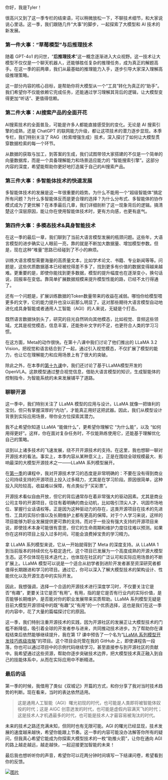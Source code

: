 你好，我是Tyler！

很高兴又到了这一季专栏的结束语，可以稍微放松一下，不聊技术细节，和大家说说心里话。这一季，我们跟随几件“大事”的脚步，一起探索了大模型和 AI 技术的新发展。

### 第一件大事：“草莓模型”与后推理技术

随着 GPT-4o1 的问世，“**后推理技术**”这一概念逐渐进入大众视野。这一技术让大模型不仅仅是一个聊天机器人，还能够胜任复杂的推理任务，成为真正的解题高手。在这一季的前两章，我们从最基础的推理能力入手，逐步引导大家深入理解高级推理策略。

这一部分内容的核心目标，是帮助你将大模型从一个“工具”转化为真正的“助手”。我们希望你不仅能依赖它完成任务，还能通过学习理解其背后的逻辑，让大模型变得更加“听话”、更值得信赖。

### 第二件大事：AI搜索产品的全面开花

AI搜索技术的全面普及，可能是许多人都能直接感受到的变化。无论是 AI 搜索引擎的成熟，还是 ChatGPT 的联网能力升级，都让这项技术的潜力逐步显现。本季专栏，我们特别关注了 RAG（检索增强生成）技术，深入探讨了如何让大模型贯穿数据检索的每一个环节。

从数据的获取与加工，到答案的生成，我们试图带领大家搭建的不仅是一个简单的向量数据库，而是一个具备理解能力和场景适应能力的 “智能搜索引擎”。这部分内容的深度，希望能帮助你更好地打造属于自己的AI搜索产品。

### 第三件大事：多智能体技术的快速发展

多智能体技术的发展是这一年很重要的趋势。为什么不能用一个“超级智能体”搞定所有问题？为什么多智能体反而是更合理的选择？为什么分布式、多智能体的协作模式成为了更优解？在本季最后几章，我们详细剖析了这一现象背后的逻辑。搞清楚这个深层原因，能让你在使用智能体技术时，更有方向感，也更有底气。

### 第四件大事：多模态技术&amp;具身智能技术

在这一季的最后一章，我们聊到了当前大语言模型发展的瓶颈问题。这些年，大语言模型的进步确实让人眼前一亮，靠的就是不断加大数据量、增加模型参数。但是，现在这种“堆量”思路已经碰到了不小的麻烦。

训练大语言模型需要海量的高质量文本，比如学术论文、书籍、专业新闻等等。问题是，这些优质数据基本已经被挖得差不多了，找到更多有价值的数据变得越来越难。更重要的是，即使你能找到更多数据，模型的提升幅度也在逐渐变小，换句话说，回报率在变低。靠简单扩展数据规模来提升模型性能的路，已经不太行得通了。

还有一个问题是，扩展训练数据的Token数量带来的收益在减弱。哪怕你给模型喂更多的文字，它的能力提升也没以前那么明显了。这对那些期待大语言模型自动地进化成具身智能或者通用人工智能（AGI）的人来说，无疑是个打击。

既然语言数据快到头了，研究的目光自然转向其他模态，比如视觉、音频这些领域。尤其是视觉模态，信息丰富，还能弥补文字的不足，也更符合人类的学习习惯。

在这方面，Meta的动作很快。在第十八课中我们讨论了他们推出的 LLaMA 3.2 Vision，把视觉和语言结合到了一起，通过引入视觉模态，不仅扩展了模型的能力，也让它在理解能力和应用场景上有了很大的突破。

除此之外，在本季的[第十九课](https://time.geekbang.org/column/article/827641)中，我们还讨论了基于LLaMA模型开发的 OpenVLA。这款模型通过整合视觉信息，借助大语言模型的知识，生成智能体的控制指令，为智能系统的未来发展铺平了道路。

### 聊聊开源

这一季中，我们特别关注了 LLaMA 模型的应用与设计。LLaMA 就像一把锋利的宝剑，但只有掌握深厚的“内功”，才能真正用好这把武器。因此，我们从模型设计背景到实际应用场景，带你全方位探索其潜力。

我不止希望你知道 LLaMA “能做什么”，更希望你理解它 “为什么能”，以及 “如何用得更好”。这样，你在面对复杂任务时，不仅能熟练使用它，还能基于理解优化自己的策略。

谈到以上诸多技术的飞速发展，绕不开开源技术的支持。在这里，我也想聊一聊对开源技术的看法。事实上，本季内容从某种意义上，正是在围绕全球规模最大、影响最深的大模型开源技术之一——LLaMA 系列模型展开。

在[第一季](https://time.geekbang.org/column/intro/100613101?tab=catalog)的课程中，我对开源技术学习的态度是非常明确的：不要在没有得到商业公司持续支持的开源项目上投入过多精力，尤其是在学习阶段。原因很简单，这种投入风险较高，收益难以保障，有点类似于“买彩票”。

开源技术看似自由开放，但它的背后通常存在着非常强大的驱动因素。尤其是商业公司主导的开源项目，往往有着明确的商业动机，比如吸引顶尖人才、巩固市场地位、掌握行业话语权等。正是因为这种驱动力的存在，这类开源项目在技术的先进性、工具的实际价值以及长期维护上都有更高的保障。对于个人学习来说，这样的项目能够为职业发展提供更可靠的支持。而对于一些没有强大支持的开源项目来说，即使技术本身可能很有意思，但它的生命周期和维护力度往往难以预测。如果你在这样的项目上投入过多时间，可能会浪费掉宝贵的学习精力。

拿 LLaMA 系列模型来说，它从一开始就得到了 Meta 的深度支持。从 LLaMA 1 到当前版本的持续优化与稳定迭代，这个项目已发展为一个高度成熟的开源大模型生态。这不仅体现在技术迭代上，也体现在社区的广泛认可和实际应用场景的不断扩展上。LLaMA 模型可以说是一个适合从初学者到进阶开发者甚至资深研究者都值得长期跟进和学习的项目。通过它，你可以深入了解大模型技术的架构设计、性能优化以及开源生态中的实际开发。

因此，我想强调，选择一个合适的开源技术进行深度学习时，不仅要关注它是否“有趣”，更要关注它是否“有用”。有用，指的是它是否有行业内的实际价值，是否能够长期维护，是否能对你的职业发展带来实质帮助。LLaMA 系列模型无疑是目前大模型开源领域中的既“有趣”又“有用”的一个优质选择，这也是我们在这一季的内容中，花了大量的篇幅探讨它的原因。

这一季，我们特别注重开源技术的实践，因为开源社区的发展正让大模型技术的门槛不断降低，吸引着全球的开发者参与进来，共同推动技术进步。为了帮助你在课程结束后依然能够继续提升，我在第 17 课中预告了一个名为“[LLaMA 系列模型开发技巧练级攻略](https://github.com/tylerelyt/LLaMa-in-Action)”的项目。这个项目会托管在我的 GitHub 上，即使课程告一段落，你也可以通过项目中的示例代码继续学习，甚至直接参与到开源社区的贡献中。我希望通过这些资源，帮助你逐步突破技术边界，把大模型技术真正融入到自己的技能体系中，从而在实际应用中不断精进。

### 最后的话

第一季的时候，我借用了类似《双城记》开篇的方式，和你分享了我对当时技术趋势的判断。现在看来，当时的表达依然适用。

> 这是通用人工智能（AGI）曙光初现的时代，也可能是人类即将被智能体奴役的时代；这是 AIGC 创意迸发的时代，也可能是虚假内容满天飞的时代；这是技术人才机遇最多的时代，也可能是技术人才最容易被淘汰的时代。

未来的技术之路还充满未知，但同时也有无限可能。AGI 的曙光已经显现，技术发展的速度越来越快，希望你能跟上节奏。这一季的内容可能没办法解答你所有的疑问，但我真心希望它能成为你探索大模型技术的一枚“助推火箭”，让你在通向 AGI 的路上越走越远，越走越快，一起迎接更加智能的未来！

最后我也想听听你的声音，希望你可以花两分钟时间填写一下结课问卷，希望看到你的反馈。

[![图片](https://static001.geekbang.org/resource/image/09/05/09171495356193d034f1f35e65405505.jpg?wh=1142x801)](https://jsj.top/f/h0bWVk)